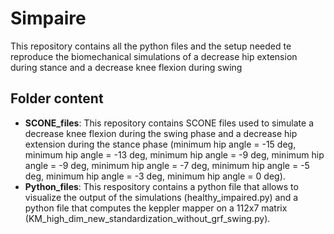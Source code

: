 # Simpaire
This repository contains all the python files and the setup needed te reproduce the biomechanical simulations of a decrease hip extension during stance and a decrease knee flexion during swing

## Folder content
+ **SCONE_files**:  This repository contains SCONE files used to simulate a decrease knee flexion during the swing phase and a decrease hip extension during the stance phase (minimum hip angle = -15 deg, minimum hip angle = -13 deg, minimum hip angle = -9 deg, minimum hip angle = -9 deg, minimum hip angle = -7 deg, minimum hip angle = -5 deg, minimum hip angle = -3 deg, minimum hip angle = 0 deg).
+ **Python_files**: This respository contains a python file that allows to visualize the output of the simulations (healthy_impaired.py) and a python file that computes the keppler mapper on a 112x7 matrix (KM_high_dim_new_standardization_without_grf_swing.py).
